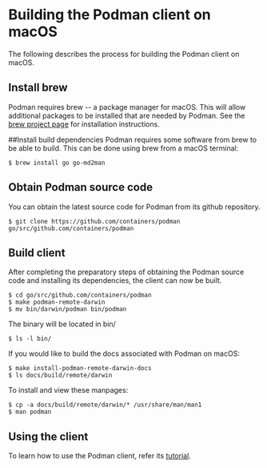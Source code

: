 # Building the Podman client on macOS

The following describes the process for building the Podman client on macOS.

## Install brew
Podman requires brew -- a package manager for macOS.  This will allow additional packages to be installed that are
needed by Podman.  See the [brew project page](https://brew.sh/) for installation instructions.

##Install build dependencies
Podman requires some software from brew to be able to build.  This can be done using brew from a macOS terminal:

```
$ brew install go go-md2man
```

## Obtain Podman source code

You can obtain the latest source code for Podman from its github repository.

```
$ git clone https://github.com/containers/podman go/src/github.com/containers/podman
```

## Build client
After completing the preparatory steps of obtaining the Podman source code and installing its dependencies, the client
can now be built.

```
$ cd go/src/github.com/containers/podman
$ make podman-remote-darwin
$ mv bin/darwin/podman bin/podman
```

The binary will be located in bin/
```
$ ls -l bin/
```

If you would like to build the docs associated with Podman on macOS:
```
$ make install-podman-remote-darwin-docs
$ ls docs/build/remote/darwin
```

To install and view these manpages:

```
$ cp -a docs/build/remote/darwin/* /usr/share/man/man1
$ man podman
```

## Using the client

To learn how to use the Podman client, refer its
[tutorial](https://github.com/containers/podman/blob/main/docs/tutorials/remote_client.md).
